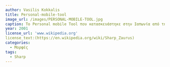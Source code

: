 ```yaml
---
author: Vasilis Kokkalis
title: Personal-mobile-tool
image_url: /images/PERSONAL-MOBILE-TOOL.jpg
caption: Το Personal mobile Tool που κατασκευάστηκε στην Ιαπωνία από τη Sharp  το 2001 ανήκει στην κατηγορία ψηφιακός υπολογιστής/προσωπικός υπολογιστής/φορητός.
year: 2001
license_url: 'www.wikipedia.org'
license_text:(https://en.wikipedia.org/wiki/Sharp_Zaurus)
categories:
  - Μορφές
tags:
  - Sharp
---
```

